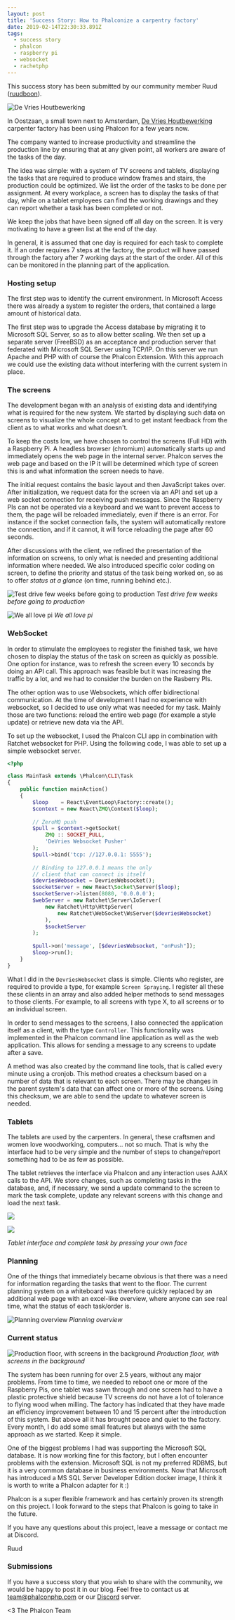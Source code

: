 ```yaml
---
layout: post
title: 'Success Story: How to Phalconize a carpentry factory'
date: 2019-02-14T22:30:33.891Z
tags:
  - success story
  - phalcon
  - raspberry pi
  - websocket
  - rachetphp
---
```

This success story has been submitted by our community member Ruud ([ruudboon](https://github.com/ruudboon)).

<!--more-->

![De Vries Houtbewerking](/assets/files/devries-factory.jpg "De Vries Houtbewerking")

In Oostzaan, a small town next to Amsterdam, [De Vries Houtbewerking](http://www.devrieshoutbewerking.nl) carpenter factory has been using Phalcon for a few years now. 

The company wanted to increase productivity and streamline the production line by ensuring that at any given point, all workers are aware of the tasks of the day.

The idea was simple: with a system of TV screens and tablets, displaying the tasks that are required to produce window frames and stairs, the production could be optimized. We list the order of the tasks to be done per assignment. At every workplace, a screen has to display the tasks of that day, while on a tablet employees can find the working drawings and they can report whether a task has been completed or not. 

We keep the jobs that have been signed off all day on the screen. It is very motivating to have a green list at the end of the day.

In general, it is assumed that one day is required for each task to complete it. If an order requires 7 steps at the factory, the product will have passed through the factory after 7 working days at the start of the order. All of this can be monitored in the planning part of the application.

### Hosting setup

The first step was to identify the current environment. In Microsoft Access there was already a system to register the orders, that contained a large amount of historical data.

The first step was to upgrade the Access database by migrating it to Microsoft SQL Server, so as to allow better scaling. We then set up a separate server (FreeBSD) as an acceptance and production server that federated with Microsoft SQL Server using TCP/IP. On this server we run Apache and PHP with of course the Phalcon Extension. With this approach we could use the existing data without interfering with the current system in place.

### The screens

The development began with an analysis of existing data and identifying what is required for the new system. We started by displaying such data on screens to visualize the whole concept and to get instant feedback from the client as to what works and what doesn't. 

To keep the costs low, we have chosen to control the screens (Full HD) with a Raspberry Pi. A headless browser (chromium) automatically starts up and immediately opens the web page in the internal server. Phalcon serves the web page and based on the IP it will be determined which type of screen this is and what information the screen needs to have.

The initial request contains the basic layout and then JavaScript takes over. After initialization, we request data for the screen via an API and set up a web socket connection for receiving push messages. Since the Raspberry PIs can not be operated via a keyboard and we want to prevent access to them, the page will be reloaded immediately, even if there is an error. For instance if the socket connection fails, the system will automatically restore the connection, and if it cannot, it will force reloading the page after 60 seconds. 

After discussions with the client, we refined the presentation of the information on screens, to only what is needed and presenting additional information where needed. We also introduced specific color coding on screen, to define the priority and status of the task being worked on, so as to offer _status at a glance_ (on time, running behind etc.).

![Test drive few weeks before going to production](/assets/files/devries-screens.jpg "Test drive few weeks before going to production")
_Test drive few weeks before going to production_

![](/assets/files/devries-pi.jpg "We all love pi")
_We all love pi_

### WebSocket

In order to stimulate the employees to register the finished task, we have chosen to display the status of the task on screen as quickly as possible. One option for instance, was to refresh the screen every 10 seconds by doing an API call. This approach was feasible but it was increasing the traffic by a lot, and we had to consider the burden on the Rasberry PIs. 

The other option was to use Websockets, which offer bidirectional communication. At the time of development I had no experience with websocket, so I decided to use only what was needed for my task. Mainly those are two functions: reload the entire web page (for example a style update) or retrieve new data via the API.

To set up the websocket, I used the Phalcon CLI app in combination with Ratchet websocket for PHP. Using the following code, I was able to set up a simple websocket server.

```php
<?php

class MainTask extends \Phalcon\CLI\Task
{
    public function mainAction()
    {
        $loop    = React\EventLoop\Factory::create();
        $context = new React\ZMQ\Context($loop);
        
        // ZeroMQ push
        $pull = $context->getSocket(
            ZMQ :: SOCKET_PULL, 
            'DeVries Websocket Pusher'
        );
        $pull->bind('tcp: //127.0.0.1: 5555');
        
        // Binding to 127.0.0.1 means the only 
        // client that can connect is itself
        $devriesWebsocket = DevriesWebsocket();
        $socketServer = new React\Socket\Server($loop);
        $socketServer->listen(8080, '0.0.0.0');
        $webServer = new Ratchet\Server\IoServer(
            new Ratchet\Http\HttpServer(
                new Ratchet\WebSocket\WsServer($devriesWebsocket)
            ), 
            $socketServer
        );
        
        $pull->on('message', [$devriesWebsocket, "onPush"]);
        $loop->run();    
    }
}
```

What I did in the `DevriesWebsocket` class is simple. Clients who register, are required to provide a type, for example `Screen Spraying`. I register all these these clients in an array and also added helper methods to send messages to those clients. For example, to all screens with type X, to all screens or to an individual screen.

In order to send messages to the screens, I also connected the application itself as a client, with the type `Controller`. This functionality was implemented in the Phalcon command line application as well as the web application. This allows for sending a message to any screens to update after a save.

A method was also created by the command line tools, that is called every minute using a cronjob. This method creates a checksum based on a number of data that is relevant to each screen. There may be changes in the parent system's data that can affect one or more of the screens. Using this checksum, we are able to send the update to whatever screen is needed.

### Tablets

The tablets are used by the carpenters. In general, these craftsmen and women love woodworking, computers... not so much. That is why the interface had to be very simple and the number of steps to change/report something had to be as few as possible.

The tablet retrieves the interface via Phalcon and any interaction uses AJAX calls to the API. We store changes, such as completing tasks in the database, and, if necessary, we send a update command to the screen to mark the task complete, update any relevant screens with this change and load the next task.

![](/assets/files/devries-tablet-01.png)

![](/assets/files/devries-tablet-02.jpg)

_Tablet interface and complete task by pressing your own face_

### Planning

One of the things that immediately became obvious is that there was a need for information regarding the tasks that went to the floor. The current planning system on a whiteboard was therefore quickly replaced by an additional web page with an excel-like overview, where anyone can see real time, what the status of each task/order is.

![](/assets/files/devries-planning.png "Planning overview")
_Planning overview_

### Current status

![](/assets/files/devries-floor.jpg "Production floor, with screens in the background")
_Production floor, with screens in the background_

The system has been running for over 2.5 years, without any major problems. From time to time, we needed to reboot one or more of the Raspberry Pis, one tablet was sawn through and one screen had to have a plastic protective shield because TV screens do not have a lot of tolerance to flying wood when milling. The factory has indicated that they have made an efficiency improvement between 10 and 15 percent after the introduction of this system. But above all it has brought peace and quiet to the factory. Every month, I do add some small features but always with the same approach as we started. Keep it simple.

One of the biggest problems I had was supporting the Microsoft SQL database. It is now working fine for this factory, but I often encounter problems with the extension. Microsoft SQL is not my preferred RDBMS, but it is a very common database in business environments. Now that Microsoft has introduced a MS SQL Server Developer Edition docker image, I think it is worth to write a Phalcon adapter for it :) 

Phalcon is a super flexible framework and has certainly proven its strength on this project. I look forward to the steps that Phalcon is going to take in the future. 

If you have any questions about this project, leave a message or contact me at Discord.

Ruud

### Submissions
If you have a success story that you wish to share with the community, we would be happy to post it in our blog. Feel free to contact us at team@phalconphp.com or our [Discord](https://phalcon.link/discord) server.

<3 The Phalcon Team
